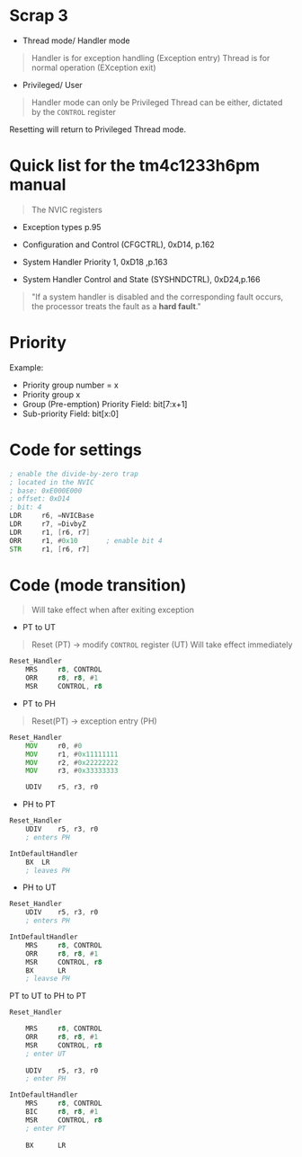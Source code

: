 # Scrap 3

- Thread mode/ Handler mode

> Handler is for exception handling (Exception entry)
> Thread is for normal operation (EXception exit)

- Privileged/ User
> Handler mode can only be Privileged
> Thread can be either, dictated by the `CONTROL` register

Resetting will return to Privileged Thread mode.



# Quick list for the tm4c1233h6pm manual 

> The NVIC registers

- Exception types p.95

- Configuration and Control (CFGCTRL), 0xD14, p.162

- System Handler Priority 1, 0xD18 ,p.163

- System Handler Control and State (SYSHNDCTRL), 0xD24,p.166

> "If a system handler is disabled and the corresponding fault occurs, the processor treats the fault as a **hard fault**."

# Priority

Example:
- Priority group number = x
- Priority group x
- Group (Pre-emption) Priority Field: bit[7:x+1]
- Sub-priority Field: bit[x:0]

# Code for settings

```asm
; enable the divide-by-zero trap
; located in the NVIC
; base: 0xE000E000
; offset: 0xD14
; bit: 4
LDR		r6, =NVICBase
LDR		r7, =DivbyZ
LDR		r1, [r6, r7]
ORR		r1, #0x10		; enable bit 4
STR		r1, [r6, r7]
```

# Code (mode transition)

> Will take effect when after exiting exception


- PT to UT

> Reset (PT) -> modify `CONTROL` register (UT)
> Will take effect immediately

```asm
Reset_Handler
	MRS		r8, CONTROL
	ORR		r8, r8, #1
	MSR		CONTROL, r8
```

- PT to PH

> Reset(PT) -> exception entry (PH)

```asm
Reset_Handler
	MOV		r0, #0
	MOV		r1, #0x11111111
	MOV		r2, #0x22222222
	MOV		r3, #0x33333333

	UDIV	r5, r3, r0
```

- PH to PT

```asm
Reset_Handler
	UDIV	r5, r3, r0
	; enters PH

IntDefaultHandler
	BX 	LR
	; leaves PH
```

- PH to UT

```asm
Reset_Handler
	UDIV	r5, r3, r0
	; enters PH

IntDefaultHandler
	MRS		r8, CONTROL
	ORR		r8, r8, #1
	MSR		CONTROL, r8
	BX 		LR
	; leavse PH

```


PT to UT to PH to PT
```asm
Reset_Handler

	MRS		r8, CONTROL
	ORR		r8, r8, #1
	MSR		CONTROL, r8
	; enter UT
	
	UDIV	r5, r3, r0
	; enter PH

IntDefaultHandler
	MRS		r8, CONTROL
	BIC		r8, r8, #1
	MSR		CONTROL, r8
	; enter PT
	
	BX 		LR
```